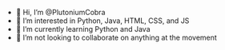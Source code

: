- 👋 Hi, I’m @PlutoniumCobra
- 👀 I’m interested in Python, Java, HTML, CSS, and JS
- 🌱 I’m currently learning Python and Java
- 💞️ I’m not looking to collaborate on anything at the movement

<!---
PlutoniumCobra/PlutoniumCobra is a ✨ special ✨ repository because its `README.md` (this file) appears on your GitHub profile.
You can click the Preview link to take a look at your changes.
--->
